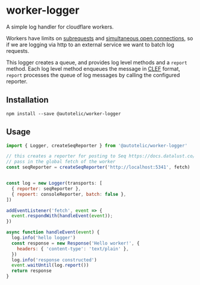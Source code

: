 # worker-logger

A simple log handler for cloudflare workers.

Workers have limits on [subrequests][subrequests] and [simultaneous open connections][simultaneous-open-connections],
so if we are logging via http to an external service we want to batch log requests.

This logger creates a queue, and provides log level methods and a `report` method.
Each log level method enqueues the message in [CLEF][clef] format, `report`
processes the queue of log messages by calling
the configured reporter.

## Installation

```
npm install --save @autotelic/worker-logger
```

## Usage

```js
import { Logger, createSeqReporter } from '@autotelic/worker-logger'

// this creates a reporter for posting to Seq https://docs.datalust.co/docs/posting-raw-events
// pass in the global fetch of the worker
const seqReporter = createSeqReporter('http://localhost:5341', fetch)


const log = new Logger(transports: [
  { reporter: seqReporter },
  { repoert: consoleReporter, batch: false },
])

addEventListener('fetch', event => {
  event.respondWith(handleEvent(event));
})

async function handleEvent(event) {
  log.info('hello logger')
  const response = new Response('Hello worker!', {
    headers: { 'content-type': 'text/plain' },
  })
  log.info('response constructed')
  event.waitUntil(log.report())
  return response
}

```

[subrequests]: https://developers.cloudflare.com/workers/platform/limits/#subrequests
[simultaneous-open-connections]: https://developers.cloudflare.com/workers/platform/limits/#simultaneous-open-connections
[clef]: https://clef-json.org/
